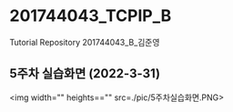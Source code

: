 # 201744043_TCPIP_B
Tutorial Repository
201744043_B_김준영

## 5주차 실습화면 (2022-3-31)

<img width="" heights=="" src=./pic/5주차실습화면.PNG></img> 
